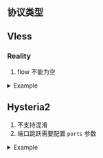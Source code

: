 ## 协议类型

## Vless

### Reality

1. flow 不能为空

<details>
<summary>Example</summary>

```yaml
proxies:
    - name: reality
      type: vless
      flow: xtls-rprx-vision
      udp: true
      tls: true
      server: 
      port: 
      uuid: 
      servername: www.amazon.com
      fingerprint: chrome # 可选
      reality-opts:
          public-key: 
          short-id: 
      benchmark-url: http://cp.cloudflare.com/
      benchmark-timeout: 1

```

</details>

## Hysteria2

1. 不支持混淆
2. 端口跳跃需要配置 `ports` 参数

<details>
<summary>Example</summary>

```yaml
proxies:
    - name: hysteria2
      type: hysteria2
      server:
      port:
      ports: ""
      hop-interval: 30
      auth:
      fast-open: true
      sni:
      skip-cert-verify: true
```

</details>
